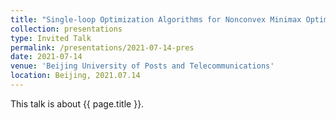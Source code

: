 ```yaml
---
title: "Single-loop Optimization Algorithms for Nonconvex Minimax Optimization Problems and Their Complexity Analysis"
collection: presentations
type: Invited Talk
permalink: /presentations/2021-07-14-pres
date: 2021-07-14
venue: 'Beijing University of Posts and Telecommunications'
location: Beijing, 2021.07.14
---
```


This talk is about {{ page.title }}.
